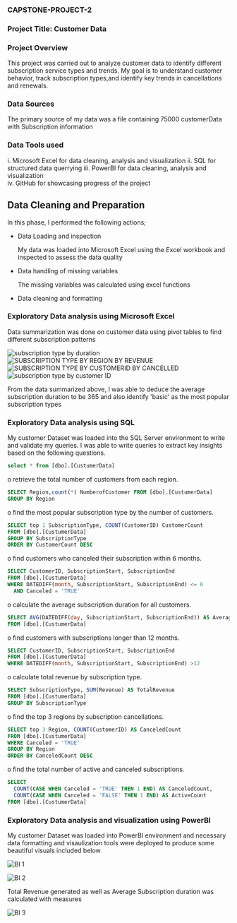 ### CAPSTONE-PROJECT-2
### Project Title: Customer Data
### Project Overview
This project was carried out to analyze customer data to identify different subscription service types and trends. My goal is to understand customer behavior, track subscription types,and identify key trends in cancellations and renewals. 
### Data Sources
The primary source of my data was a file containing 75000 customerData with Subscription information
### Data Tools used
i. Microsoft Excel for data cleaning, analysis and visualization
ii. SQL for structured data querrying
iii. PowerBI for data cleaning, analysis and visualization  
iv. GitHub for showcasing progress of the project
## Data Cleaning and Preparation
In this phase, I performed the following actions;

- Data Loading and inspection

   My data was loaded into Microsoft Excel using the Excel workbook and inspected to assess the data quality

- Data handling of missing variables

   The missing variables was calculated using excel functions

- Data cleaning and formatting

### Exploratory Data analysis using Microsoft Excel 
   Data summarization was done on customer data using pivot tables to find different subscription patterns
   
   ![subscription type by duration](https://github.com/user-attachments/assets/6c76fc49-07c0-4d70-8d42-ba8fd0bb3077)
   ![SUBSCRIPTION TYPE BY REGION BY REVENUE](https://github.com/user-attachments/assets/0058542f-ad0d-4eb6-a912-acebbfb4000e)
   ![SUBSCRIPTION TYPE BY CUSTOMERID BY CANCELLED](https://github.com/user-attachments/assets/7565866f-d81b-492a-95ce-903e3511cdcb)
![subscription type by customer ID](https://github.com/user-attachments/assets/e9bed5ad-d5ba-4d01-ade5-3be5781050c6)

From the data summarized above, I was able to deduce the average subscription duration to be 365 and also identify 'basic' as the most popular
subscription types 

### Exploratory Data analysis using SQL
My customer Dataset was loaded into the SQL Server environment to write
and validate my queries.
I was able to write queries to extract key insights based on the following questions.
```SQL
select * from [dbo].[CustumerData]
```
o retrieve the total number of customers from each region.
```SQL
SELECT Region,count(*) NumberofCustomer FROM [dbo].[CustumerData]
GROUP BY Region
```
o find the most popular subscription type by the number of customers.
```SQL
SELECT top 1 SubscriptionType, COUNT(CustomerID) CustomerCount
FROM [dbo].[CustumerData]
GROUP BY SubscriptionType
ORDER BY CustomerCount DESC
```
o find customers who canceled their subscription within 6 months.
```SQL
SELECT CustomerID, SubscriptionStart, SubscriptionEnd
FROM [dbo].[CustumerData]
WHERE DATEDIFF(month, SubscriptionStart, SubscriptionEnd) <= 6
  AND Canceled = 'TRUE'
```
o calculate the average subscription duration for all customers.
```SQL
SELECT AVG(DATEDIFF(day, SubscriptionStart, SubscriptionEnd)) AS AverageDuration
FROM [dbo].[CustumerData]
```
o find customers with subscriptions longer than 12 months.
```SQL
SELECT CustomerID, SubscriptionStart, SubscriptionEnd
FROM [dbo].[CustumerData]
WHERE DATEDIFF(month, SubscriptionStart, SubscriptionEnd) >12

```
o calculate total revenue by subscription type.
```SQL
SELECT SubscriptionType, SUM(Revenue) AS TotalRevenue
FROM [dbo].[CustumerData]
GROUP BY SubscriptionType
```
o find the top 3 regions by subscription cancellations.
```SQL
SELECT top 3 Region, COUNT(CustomerID) AS CanceledCount
FROM [dbo].[CustumerData]
WHERE Canceled = 'TRUE'
GROUP BY Region
ORDER BY CanceledCount DESC
```
o find the total number of active and canceled subscriptions.
```SQL
SELECT 
  COUNT(CASE WHEN Canceled = 'TRUE' THEN 1 END) AS CanceledCount,
  COUNT(CASE WHEN Canceled = 'FALSE' THEN 1 END) AS ActiveCount
FROM [dbo].[CustumerData]
```
### Exploratory Data analysis and visualization using PowerBI
My customer Dataset was loaded into PowerBI environment and necessary data formatting and visaulization tools were deployed to produce some beautiful visuals included below

![BI 1](https://github.com/user-attachments/assets/4e280965-1c19-4eaa-9157-f830821643e3)

![BI 2](https://github.com/user-attachments/assets/795f80f9-714a-4282-9cac-fae58772e372)

Total Revenue generated as well as Average Subscription duration was calculated with measures 

![BI 3](https://github.com/user-attachments/assets/6af7d3e9-b328-4241-8c1c-65f561434ad1)
